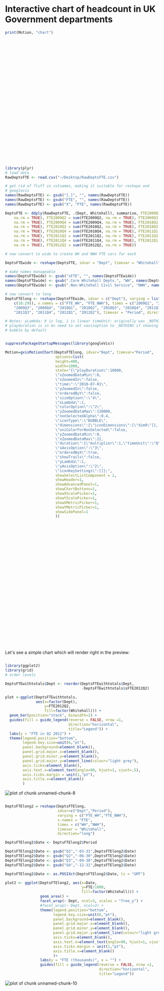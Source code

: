 Interactive chart of headcount in UK Government departments
========================================================








```r
print(Motion, "chart")
```

<!-- MotionChart generated in R 2.15.1 by googleVis 0.2.17 package -->
<!-- Sun Sep 23 21:01:56 2012 -->


<!-- jsHeader -->
<script type="text/javascript" src="http://www.google.com/jsapi">
</script>
<script type="text/javascript">
 
// jsData 
function gvisDataMotionChartID2b5e10b6f23 ()
{
  var data = new google.visualization.DataTable();
  var datajson =
[
 [
 "AGO",
"2009Q1",
         40,
       9580,
       9620 
],
[
 "BIS",
"2009Q1",
       4450,
       5540,
       9990 
],
[
 "CO",
"2009Q1",
       1270,
       1690,
       2960 
],
[
 "DCLG",
"2009Q1",
       2810,
       2390,
       5200 
],
[
 "DCMS",
"2009Q1",
        460,
        110,
        570 
],
[
 "DECC",
"2009Q1",
          0,
          0,
          0 
],
[
 "DEFRA",
"2009Q1",
       3000,
       7820,
      10820 
],
[
 "DH",
"2009Q1",
       2260,
       3170,
       5430 
],
[
 "DWP",
"2009Q1",
          0,
     109260,
     109260 
],
[
 "DfE",
"2009Q1",
       3190,
       2250,
       5440 
],
[
 "DfID",
"2009Q1",
       1600,
          0,
       1600 
],
[
 "DfT",
"2009Q1",
       2050,
      16570,
      18620 
],
[
 "FCO",
"2009Q1",
       5920,
       5500,
      11420 
],
[
 "GEO",
"2009Q1",
        100,
          0,
        100 
],
[
 "HMT",
"2009Q1",
       1240,
      89880,
      91120 
],
[
 "HO",
"2009Q1",
          0,
      24540,
      24540 
],
[
 "MoD",
"2009Q1",
          0,
      75630,
      75630 
],
[
 "MoJ",
"2009Q1",
       2990,
      81030,
      84020 
],
[
 "NIO",
"2009Q1",
        120,
          0,
        120 
],
[
 "Scot Gov",
"2009Q1",
          0,
      16390,
      16390 
],
[
 "Welsh Gov",
"2009Q1",
          0,
       5950,
       5950 
],
[
 "AGO",
"2009Q2",
         50,
       9530,
       9580 
],
[
 "BIS",
"2009Q2",
       4770,
       6620,
      11390 
],
[
 "CO",
"2009Q2",
       1300,
       1710,
       3010 
],
[
 "DCLG",
"2009Q2",
       2800,
       2370,
       5170 
],
[
 "DCMS",
"2009Q2",
        460,
        110,
        570 
],
[
 "DECC",
"2009Q2",
          0,
          0,
          0 
],
[
 "DEFRA",
"2009Q2",
       2860,
       7910,
      10770 
],
[
 "DH",
"2009Q2",
       2240,
       3100,
       5340 
],
[
 "DWP",
"2009Q2",
          0,
     114110,
     114110 
],
[
 "DfE",
"2009Q2",
       3220,
       2220,
       5440 
],
[
 "DfID",
"2009Q2",
       1630,
          0,
       1630 
],
[
 "DfT",
"2009Q2",
       2050,
      16620,
      18670 
],
[
 "FCO",
"2009Q2",
       5960,
       5620,
      11580 
],
[
 "GEO",
"2009Q2",
        100,
          0,
        100 
],
[
 "HMT",
"2009Q2",
       1310,
      88630,
      89940 
],
[
 "HO",
"2009Q2",
          0,
      24640,
      24640 
],
[
 "MoD",
"2009Q2",
          0,
      75470,
      75470 
],
[
 "MoJ",
"2009Q2",
       3020,
      79470,
      82490 
],
[
 "NIO",
"2009Q2",
        110,
          0,
        110 
],
[
 "Scot Gov",
"2009Q2",
          0,
      16660,
      16660 
],
[
 "Welsh Gov",
"2009Q2",
          0,
       5940,
       5940 
],
[
 "AGO",
"2009Q3",
         50,
       9470,
       9520 
],
[
 "BIS",
"2009Q3",
       3870,
       6690,
      10560 
],
[
 "CO",
"2009Q3",
       1270,
       1720,
       2990 
],
[
 "DCLG",
"2009Q3",
       2660,
       2340,
       5000 
],
[
 "DCMS",
"2009Q3",
        460,
        110,
        570 
],
[
 "DECC",
"2009Q3",
        970,
          0,
        970 
],
[
 "DEFRA",
"2009Q3",
       2540,
       7900,
      10440 
],
[
 "DH",
"2009Q3",
       2330,
       3070,
       5400 
],
[
 "DWP",
"2009Q3",
          0,
     121060,
     121060 
],
[
 "DfE",
"2009Q3",
       3240,
       2150,
       5390 
],
[
 "DfID",
"2009Q3",
       1630,
          0,
       1630 
],
[
 "DfT",
"2009Q3",
       2060,
      16730,
      18790 
],
[
 "FCO",
"2009Q3",
       6020,
       5670,
      11690 
],
[
 "GEO",
"2009Q3",
        100,
          0,
        100 
],
[
 "HMT",
"2009Q3",
       1370,
      87540,
      88910 
],
[
 "HO",
"2009Q3",
          0,
      24780,
      24780 
],
[
 "MoD",
"2009Q3",
          0,
      75670,
      75670 
],
[
 "MoJ",
"2009Q3",
       3130,
      78580,
      81710 
],
[
 "NIO",
"2009Q3",
        110,
          0,
        110 
],
[
 "Scot Gov",
"2009Q3",
          0,
      16780,
      16780 
],
[
 "Welsh Gov",
"2009Q3",
          0,
       6040,
       6040 
],
[
 "AGO",
"2009Q4",
         50,
       9600,
       9650 
],
[
 "BIS",
"2009Q4",
       3960,
       6730,
      10690 
],
[
 "CO",
"2009Q4",
       1270,
       1720,
       2990 
],
[
 "DCLG",
"2009Q4",
       2630,
       2220,
       4850 
],
[
 "DCMS",
"2009Q4",
        460,
        120,
        580 
],
[
 "DECC",
"2009Q4",
        990,
          0,
        990 
],
[
 "DEFRA",
"2009Q4",
       2570,
       7840,
      10410 
],
[
 "DH",
"2009Q4",
       2360,
       2930,
       5290 
],
[
 "DWP",
"2009Q4",
          0,
     122920,
     122920 
],
[
 "DfE",
"2009Q4",
       3180,
       2070,
       5250 
],
[
 "DfID",
"2009Q4",
       1570,
          0,
       1570 
],
[
 "DfT",
"2009Q4",
       2080,
      16730,
      18810 
],
[
 "FCO",
"2009Q4",
       6120,
       5710,
      11830 
],
[
 "GEO",
"2009Q4",
         90,
          0,
         90 
],
[
 "HMT",
"2009Q4",
       1350,
      85940,
      87290 
],
[
 "HO",
"2009Q4",
          0,
      24800,
      24800 
],
[
 "MoD",
"2009Q4",
          0,
      75700,
      75700 
],
[
 "MoJ",
"2009Q4",
       3110,
      78120,
      81230 
],
[
 "NIO",
"2009Q4",
        110,
          0,
        110 
],
[
 "Scot Gov",
"2009Q4",
          0,
      16700,
      16700 
],
[
 "Welsh Gov",
"2009Q4",
          0,
       6020,
       6020 
],
[
 "AGO",
"2010Q1",
         50,
       9450,
       9500 
],
[
 "BIS",
"2010Q1",
       3940,
       6780,
      10720 
],
[
 "CO",
"2010Q1",
       1230,
       1690,
       2920 
],
[
 "DCLG",
"2010Q1",
       2650,
       2140,
       4790 
],
[
 "DCMS",
"2010Q1",
        470,
        120,
        590 
],
[
 "DECC",
"2010Q1",
       1020,
          0,
       1020 
],
[
 "DEFRA",
"2010Q1",
       2640,
       7730,
      10370 
],
[
 "DH",
"2010Q1",
       2630,
       2770,
       5400 
],
[
 "DWP",
"2010Q1",
          0,
     120940,
     120940 
],
[
 "DfE",
"2010Q1",
       2650,
       2060,
       4710 
],
[
 "DfID",
"2010Q1",
       1570,
          0,
       1570 
],
[
 "DfT",
"2010Q1",
       2080,
      16550,
      18630 
],
[
 "FCO",
"2010Q1",
       5900,
       5650,
      11550 
],
[
 "GEO",
"2010Q1",
        120,
          0,
        120 
],
[
 "HMT",
"2010Q1",
       1330,
      84530,
      85860 
],
[
 "HO",
"2010Q1",
          0,
      24990,
      24990 
],
[
 "MoD",
"2010Q1",
          0,
      75230,
      75230 
],
[
 "MoJ",
"2010Q1",
       3130,
      77410,
      80540 
],
[
 "NIO",
"2010Q1",
        110,
          0,
        110 
],
[
 "Scot Gov",
"2010Q1",
          0,
      16780,
      16780 
],
[
 "Welsh Gov",
"2010Q1",
          0,
       5990,
       5990 
],
[
 "AGO",
"2010Q2",
         40,
       9230,
       9270 
],
[
 "BIS",
"2010Q2",
       3860,
       8550,
      12410 
],
[
 "CO",
"2010Q2",
       1600,
       2040,
       3640 
],
[
 "DCLG",
"2010Q2",
       2580,
       2120,
       4700 
],
[
 "DCMS",
"2010Q2",
        480,
        120,
        600 
],
[
 "DECC",
"2010Q2",
       1060,
          0,
       1060 
],
[
 "DEFRA",
"2010Q2",
       2640,
       7290,
       9930 
],
[
 "DH",
"2010Q2",
       2600,
       2720,
       5320 
],
[
 "DWP",
"2010Q2",
          0,
     118350,
     118350 
],
[
 "DfE",
"2010Q2",
       2890,
       2170,
       5060 
],
[
 "DfID",
"2010Q2",
       1580,
          0,
       1580 
],
[
 "DfT",
"2010Q2",
       2070,
      16540,
      18610 
],
[
 "FCO",
"2010Q2",
       5890,
       5660,
      11550 
],
[
 "GEO",
"2010Q2",
        120,
          0,
        120 
],
[
 "HMT",
"2010Q2",
       1350,
      76850,
      78200 
],
[
 "HO",
"2010Q2",
          0,
      29540,
      29540 
],
[
 "MoD",
"2010Q2",
          0,
      74610,
      74610 
],
[
 "MoJ",
"2010Q2",
       3350,
      76790,
      80140 
],
[
 "NIO",
"2010Q2",
        130,
          0,
        130 
],
[
 "Scot Gov",
"2010Q2",
          0,
      16870,
      16870 
],
[
 "Welsh Gov",
"2010Q2",
          0,
       5910,
       5910 
],
[
 "AGO",
"2010Q3",
         50,
       9100,
       9150 
],
[
 "BIS",
"2010Q3",
       3760,
       8460,
      12220 
],
[
 "CO",
"2010Q3",
       1500,
       1950,
       3450 
],
[
 "DCLG",
"2010Q3",
       2520,
       2090,
       4610 
],
[
 "DCMS",
"2010Q3",
        460,
        110,
        570 
],
[
 "DECC",
"2010Q3",
       1120,
          0,
       1120 
],
[
 "DEFRA",
"2010Q3",
       2590,
       7070,
       9660 
],
[
 "DH",
"2010Q3",
       2540,
       2570,
       5110 
],
[
 "DWP",
"2010Q3",
          0,
     115430,
     115430 
],
[
 "DfE",
"2010Q3",
       2800,
       1670,
       4470 
],
[
 "DfID",
"2010Q3",
       1600,
          0,
       1600 
],
[
 "DfT",
"2010Q3",
       2070,
      16330,
      18400 
],
[
 "FCO",
"2010Q3",
       5900,
       5660,
      11560 
],
[
 "GEO",
"2010Q3",
        110,
          0,
        110 
],
[
 "HMT",
"2010Q3",
       1360,
      75140,
      76500 
],
[
 "HO",
"2010Q3",
          0,
      29070,
      29070 
],
[
 "MoD",
"2010Q3",
          0,
      73590,
      73590 
],
[
 "MoJ",
"2010Q3",
       3300,
      75930,
      79230 
],
[
 "NIO",
"2010Q3",
        110,
          0,
        110 
],
[
 "Scot Gov",
"2010Q3",
          0,
      16820,
      16820 
],
[
 "Welsh Gov",
"2010Q3",
          0,
       5610,
       5610 
],
[
 "AGO",
"2010Q4",
         40,
       8980,
       9020 
],
[
 "BIS",
"2010Q4",
       3420,
       8200,
      11620 
],
[
 "CO",
"2010Q4",
       1460,
       1630,
       3090 
],
[
 "DCLG",
"2010Q4",
       2470,
       2050,
       4520 
],
[
 "DCMS",
"2010Q4",
        460,
        120,
        580 
],
[
 "DECC",
"2010Q4",
       1130,
          0,
       1130 
],
[
 "DEFRA",
"2010Q4",
       2570,
       6910,
       9480 
],
[
 "DH",
"2010Q4",
       2570,
       2520,
       5090 
],
[
 "DWP",
"2010Q4",
          0,
     112320,
     112320 
],
[
 "DfE",
"2010Q4",
       2740,
       1630,
       4370 
],
[
 "DfID",
"2010Q4",
       1580,
          0,
       1580 
],
[
 "DfT",
"2010Q4",
       2030,
      16120,
      18150 
],
[
 "FCO",
"2010Q4",
       5770,
       5630,
      11400 
],
[
 "GEO",
"2010Q4",
        110,
          0,
        110 
],
[
 "HMT",
"2010Q4",
       1300,
      74290,
      75590 
],
[
 "HO",
"2010Q4",
          0,
      27910,
      27910 
],
[
 "MoD",
"2010Q4",
          0,
      73130,
      73130 
],
[
 "MoJ",
"2010Q4",
       4470,
      74320,
      78790 
],
[
 "NIO",
"2010Q4",
        110,
          0,
        110 
],
[
 "Scot Gov",
"2010Q4",
          0,
      16690,
      16690 
],
[
 "Welsh Gov",
"2010Q4",
          0,
       5550,
       5550 
],
[
 "AGO",
"2011Q1",
         40,
       8900,
       8940 
],
[
 "BIS",
"2011Q1",
       3400,
       8120,
      11520 
],
[
 "CO",
"2011Q1",
       1520,
       1580,
       3100 
],
[
 "DCLG",
"2011Q1",
       2250,
       1950,
       4200 
],
[
 "DCMS",
"2011Q1",
        450,
        120,
        570 
],
[
 "DECC",
"2011Q1",
       1150,
          0,
       1150 
],
[
 "DEFRA",
"2011Q1",
       2530,
       6880,
       9410 
],
[
 "DH",
"2011Q1",
       2560,
       2460,
       5020 
],
[
 "DWP",
"2011Q1",
          0,
     109590,
     109590 
],
[
 "DfE",
"2011Q1",
       2660,
       1620,
       4280 
],
[
 "DfID",
"2011Q1",
       1570,
          0,
       1570 
],
[
 "DfT",
"2011Q1",
       1860,
      15810,
      17670 
],
[
 "FCO",
"2011Q1",
       5660,
       5370,
      11030 
],
[
 "GEO",
"2011Q1",
        110,
          0,
        110 
],
[
 "HMT",
"2011Q1",
       1240,
      80330,
      81570 
],
[
 "HO",
"2011Q1",
          0,
      27380,
      27380 
],
[
 "MoD",
"2011Q1",
          0,
      72080,
      72080 
],
[
 "MoJ",
"2011Q1",
       4510,
      73700,
      78210 
],
[
 "NIO",
"2011Q1",
        100,
          0,
        100 
],
[
 "Scot Gov",
"2011Q1",
          0,
      17890,
      17890 
],
[
 "Welsh Gov",
"2011Q1",
          0,
       5450,
       5450 
],
[
 "AGO",
"2011Q2",
         40,
       8670,
       8710 
],
[
 "BIS",
"2011Q2",
       3170,
       7630,
      10800 
],
[
 "CO",
"2011Q2",
       1630,
       1330,
       2960 
],
[
 "DCLG",
"2011Q2",
       2020,
       1910,
       3930 
],
[
 "DCMS",
"2011Q2",
        490,
        120,
        610 
],
[
 "DECC",
"2011Q2",
       1170,
          0,
       1170 
],
[
 "DEFRA",
"2011Q2",
       2340,
       6870,
       9210 
],
[
 "DH",
"2011Q2",
       2390,
       2460,
       4850 
],
[
 "DWP",
"2011Q2",
          0,
     105700,
     105700 
],
[
 "DfE",
"2011Q2",
       2490,
       1610,
       4100 
],
[
 "DfID",
"2011Q2",
       1560,
          0,
       1560 
],
[
 "DfT",
"2011Q2",
       1780,
      15600,
      17380 
],
[
 "FCO",
"2011Q2",
       5560,
       5350,
      10910 
],
[
 "GEO",
"2011Q2",
          0,
          0,
          0 
],
[
 "HMT",
"2011Q2",
       1170,
      74820,
      75990 
],
[
 "HO",
"2011Q2",
          0,
      26310,
      26310 
],
[
 "MoD",
"2011Q2",
          0,
      70680,
      70680 
],
[
 "MoJ",
"2011Q2",
       4300,
      71750,
      76050 
],
[
 "NIO",
"2011Q2",
         50,
          0,
         50 
],
[
 "Scot Gov",
"2011Q2",
          0,
      16300,
      16300 
],
[
 "Welsh Gov",
"2011Q2",
          0,
       5300,
       5300 
],
[
 "AGO",
"2011Q3",
         40,
       8460,
       8500 
],
[
 "BIS",
"2011Q3",
       2880,
      14880,
      17760 
],
[
 "CO",
"2011Q3",
       1630,
       1230,
       2860 
],
[
 "DCLG",
"2011Q3",
       2110,
        840,
       2950 
],
[
 "DCMS",
"2011Q3",
        460,
        110,
        570 
],
[
 "DECC",
"2011Q3",
       1190,
          0,
       1190 
],
[
 "DEFRA",
"2011Q3",
       2100,
       6560,
       8660 
],
[
 "DH",
"2011Q3",
       2370,
       2240,
       4610 
],
[
 "DWP",
"2011Q3",
          0,
     102380,
     102380 
],
[
 "DfE",
"2011Q3",
       2490,
       1590,
       4080 
],
[
 "DfID",
"2011Q3",
       1560,
          0,
       1560 
],
[
 "DfT",
"2011Q3",
       1710,
      15460,
      17170 
],
[
 "FCO",
"2011Q3",
       5450,
       5310,
      10760 
],
[
 "GEO",
"2011Q3",
          0,
          0,
          0 
],
[
 "HMT",
"2011Q3",
       1150,
      74060,
      75210 
],
[
 "HO",
"2011Q3",
          0,
      25580,
      25580 
],
[
 "MoD",
"2011Q3",
          0,
      68000,
      68000 
],
[
 "MoJ",
"2011Q3",
       4250,
      66470,
      70720 
],
[
 "NIO",
"2011Q3",
         50,
          0,
         50 
],
[
 "Scot Gov",
"2011Q3",
          0,
      16080,
      16080 
],
[
 "Welsh Gov",
"2011Q3",
          0,
       5110,
       5110 
],
[
 "AGO",
"2011Q4",
         40,
       8340,
       8380 
],
[
 "BIS",
"2011Q4",
       2910,
      14570,
      17480 
],
[
 "CO",
"2011Q4",
       1640,
       1200,
       2840 
],
[
 "DCLG",
"2011Q4",
       1860,
        840,
       2700 
],
[
 "DCMS",
"2011Q4",
        460,
        110,
        570 
],
[
 "DECC",
"2011Q4",
       1230,
          0,
       1230 
],
[
 "DEFRA",
"2011Q4",
       2080,
       6440,
       8520 
],
[
 "DH",
"2011Q4",
       2330,
       2210,
       4540 
],
[
 "DWP",
"2011Q4",
          0,
     101100,
     101100 
],
[
 "DfE",
"2011Q4",
       2580,
       1670,
       4250 
],
[
 "DfID",
"2011Q4",
       1620,
          0,
       1620 
],
[
 "DfT",
"2011Q4",
       1660,
      15370,
      17030 
],
[
 "FCO",
"2011Q4",
       5770,
       5290,
      11060 
],
[
 "GEO",
"2011Q4",
          0,
          0,
          0 
],
[
 "HMT",
"2011Q4",
       1130,
      73870,
      75000 
],
[
 "HO",
"2011Q4",
          0,
      24850,
      24850 
],
[
 "MoD",
"2011Q4",
          0,
      64590,
      64590 
],
[
 "MoJ",
"2011Q4",
       4160,
      64450,
      68610 
],
[
 "NIO",
"2011Q4",
         50,
          0,
         50 
],
[
 "Scot Gov",
"2011Q4",
          0,
      15800,
      15800 
],
[
 "Welsh Gov",
"2011Q4",
          0,
       5100,
       5100 
],
[
 "AGO",
"2012Q1",
         40,
       8340,
       8380 
],
[
 "BIS",
"2012Q1",
       2930,
      14220,
      17150 
],
[
 "CO",
"2012Q1",
       1710,
       1100,
       2810 
],
[
 "DCLG",
"2012Q1",
       1820,
        820,
       2640 
],
[
 "DCMS",
"2012Q1",
        450,
        120,
        570 
],
[
 "DECC",
"2012Q1",
       1290,
          0,
       1290 
],
[
 "DEFRA",
"2012Q1",
       2090,
       6400,
       8490 
],
[
 "DH",
"2012Q1",
       2290,
       2180,
       4470 
],
[
 "DWP",
"2012Q1",
          0,
      99800,
      99800 
],
[
 "DfE",
"2012Q1",
       2590,
       1670,
       4260 
],
[
 "DfID",
"2012Q1",
       1650,
          0,
       1650 
],
[
 "DfT",
"2012Q1",
       1630,
      15290,
      16920 
],
[
 "FCO",
"2012Q1",
       5780,
       5290,
      11070 
],
[
 "GEO",
"2012Q1",
          0,
          0,
          0 
],
[
 "HMT",
"2012Q1",
       1200,
      73340,
      74540 
],
[
 "HO",
"2012Q1",
          0,
      24640,
      24640 
],
[
 "MoD",
"2012Q1",
          0,
      61330,
      61330 
],
[
 "MoJ",
"2012Q1",
       4060,
      63290,
      67350 
],
[
 "NIO",
"2012Q1",
         60,
          0,
         60 
],
[
 "Scot Gov",
"2012Q1",
          0,
      15720,
      15720 
],
[
 "Welsh Gov",
"2012Q1",
          0,
       5170,
       5170 
],
[
 "AGO",
"2012Q2",
         40,
       8280,
       8320 
],
[
 "BIS",
"2012Q2",
          0,
      14220,
      14220 
],
[
 "CO",
"2012Q2",
       1800,
        720,
       2520 
],
[
 "DCLG",
"2012Q2",
       1700,
        840,
       2540 
],
[
 "DCMS",
"2012Q2",
        450,
        130,
        580 
],
[
 "DECC",
"2012Q2",
       1320,
          0,
       1320 
],
[
 "DEFRA",
"2012Q2",
       2060,
       6290,
       8350 
],
[
 "DH",
"2012Q2",
       2270,
       2180,
       4450 
],
[
 "DWP",
"2012Q2",
          0,
      98210,
      98210 
],
[
 "DfE",
"2012Q2",
       2630,
       1630,
       4260 
],
[
 "DfID",
"2012Q2",
       1690,
          0,
       1690 
],
[
 "DfT",
"2012Q2",
       1640,
      15200,
      16840 
],
[
 "FCO",
"2012Q2",
       6420,
       5260,
      11680 
],
[
 "GEO",
"2012Q2",
          0,
          0,
          0 
],
[
 "HMT",
"2012Q2",
       1160,
      72520,
      73680 
],
[
 "HO",
"2012Q2",
          0,
      24520,
      24520 
],
[
 "MoD",
"2012Q2",
          0,
      59640,
      59640 
],
[
 "MoJ",
"2012Q2",
       4260,
      61890,
      66150 
],
[
 "NIO",
"2012Q2",
         90,
          0,
         90 
],
[
 "Scot Gov",
"2012Q2",
          0,
      15770,
      15770 
],
[
 "Welsh Gov",
"2012Q2",
          0,
       5230,
       5230 
] 
];
data.addColumn('string','Dept');
data.addColumn('string','Period');
data.addColumn('number','FTE_WH');
data.addColumn('number','FTE_NWH');
data.addColumn('number','FTE_total');
data.addRows(datajson);
return(data);
}
 
// jsDrawChart
function drawChartMotionChartID2b5e10b6f23() {
  var data = gvisDataMotionChartID2b5e10b6f23();
  var options = {};
options["width"] =   1000;
options["height"] =    400;
options["state"] = "{\"playDuration\":10000,\n                       \"xZoomedDataMin\":0,\n                       \"xZoomedIn\":false,\n                       \"time\":\"2010-07-01\",\n                       \"yZoomedIn\":false,\n                       \"orderedByY\":false,\n                       \"sizeOption\":\"_UNISIZE\",\n                       \"xLambda\":1,\n                       \"colorOption\":\"4\",\n                       \"yZoomedDataMax\":130000,\n                       \"nonSelectedAlpha\":0.4,\n                       \"iconType\":\"VBAR\",\n                       \"dimensions\":{\"iconDimensions\":[\"dim0\"]},\n                       \"uniColorForNonSelected\":false,\n                       \"yZoomedDataMin\":0,\n                       \"xZoomedDataMax\":21,\n                       \"duration\":{\"multiplier\":1,\"timeUnit\":\"Q\"},\n                       \"xAxisOption\":\"_ALPHABETICAL\",\n                       \"orderedByX\":true,\n                       \"showTrails\":false,\n                       \"yLambda\":1,\n                       \"yAxisOption\":\"4\",\n                       \"iconKeySettings\":[]};";
options["showSelectListComponent"] =      1;
options["showHeader"] =      1;
options["showAdvancedPanel"] =      1;
options["showChartButtons"] =      1;
options["showXScalePicker"] =      1;
options["showYScalePicker"] =      1;
options["showXMetricPicker"] =      1;
options["showYMetricPicker"] =      1;
options["showSidePanel"] =      1;

     var chart = new google.visualization.MotionChart(
       document.getElementById('MotionChartID2b5e10b6f23')
     );
     chart.draw(data,options);
    

}
  
 
// jsDisplayChart 
function displayChartMotionChartID2b5e10b6f23()
{
  google.load("visualization", "1", { packages:["motionchart"] }); 
  google.setOnLoadCallback(drawChartMotionChartID2b5e10b6f23);
}
 
// jsChart 
displayChartMotionChartID2b5e10b6f23()
 
<!-- jsFooter -->  
//-->
</script>
 
<!-- divChart -->
  
<div id="MotionChartID2b5e10b6f23"
  style="width: 1000px; height: 400px;">
</div>



```r
library(plyr)
# load data
RawDeptsFTE <- read.csv("~/Desktop/RawDeptsFTE.csv")

# get rid of fluff in colnames, making it suitable for reshape and
# googlevis
names(RawDeptsFTE) <- gsub("[.]", "", names(RawDeptsFTE))
names(RawDeptsFTE) <- gsub("FTE", "", names(RawDeptsFTE))
names(RawDeptsFTE) <- gsub("X", "FTE", names(RawDeptsFTE))

DeptsFTE <- ddply(RawDeptsFTE, .(Dept, Whitehall), summarise, FTE2009Q1 = sum(FTE2009Q1, 
    na.rm = TRUE), FTE2009Q2 = sum(FTE2009Q2, na.rm = TRUE), FTE2009Q3 = sum(FTE2009Q3, 
    na.rm = TRUE), FTE2009Q4 = sum(FTE2009Q4, na.rm = TRUE), FTE2010Q1 = sum(FTE2010Q1, 
    na.rm = TRUE), FTE2010Q2 = sum(FTE2010Q2, na.rm = TRUE), FTE2010Q3 = sum(FTE2010Q3, 
    na.rm = TRUE), FTE2010Q4 = sum(FTE2010Q4, na.rm = TRUE), FTE2011Q1 = sum(FTE2011Q1, 
    na.rm = TRUE), FTE2011Q2 = sum(FTE2011Q2, na.rm = TRUE), FTE2011Q3 = sum(FTE2011Q3, 
    na.rm = TRUE), FTE2011Q4 = sum(FTE2011Q4, na.rm = TRUE), FTE2012Q1 = sum(FTE2012Q1, 
    na.rm = TRUE), FTE2012Q2 = sum(FTE2012Q2, na.rm = TRUE))

# now convert to wide to create WH and NWH FTE vars for each

DeptsFTEwide <- reshape(DeptsFTE, idvar = "Dept", timevar = "Whitehall", direction = "wide")

# make names manageable
names(DeptsFTEwide) <- gsub("sFTE", "", names(DeptsFTEwide))
names(DeptsFTEwide) <- gsub(".Core Whitehall Depts.", "WH", names(DeptsFTEwide))
names(DeptsFTEwide) <- gsub(".Non-Whitehall Civil Service", "NWH", names(DeptsFTEwide))

# now convert to long
DeptsFTElong <- reshape(DeptsFTEwide, idvar = c("Dept"), varying = list(c(2:15), 
    c(16:29)), v.names = c("FTE_WH", "FTE_NWH"), times = c("2009Q1", "2009Q2", 
    "2009Q3", "2009Q4", "2010Q1", "2010Q2", "2010Q3", "2010Q4", "2011Q1", "2011Q2", 
    "2011Q3", "2011Q4", "2012Q1", "2012Q2"), timevar = "Period", direction = "long")

# Notes: yLambda: 0 is log, 1 is linear timeUnit: originally was _NOTHING
# playduration is in ms need to set xaxisoption to _NOTHING if showing
# bubble by default

```



```r

suppressPackageStartupMessages(library(googleVis))

Motion=gvisMotionChart(DeptsFTElong, idvar="Dept", timevar="Period",
                       options=list(
                       height=400, 
                       width=1000, 
                       state="{\"playDuration\":10000,
                       \"xZoomedDataMin\":0,
                       \"xZoomedIn\":false,
                       \"time\":\"2010-07-01\",
                       \"yZoomedIn\":false,
                       \"orderedByY\":false,
                       \"sizeOption\":\"4\",
                       \"xLambda\":1,
                       \"colorOption\":\"2\",
                       \"yZoomedDataMax\":130000,
                       \"nonSelectedAlpha\":0.4,
                       \"iconType\":\"BUBBLE\",
                       \"dimensions\":{\"iconDimensions\":[\"dim0\"]},
                       \"uniColorForNonSelected\":false,
                       \"yZoomedDataMin\":0,
                       \"xZoomedDataMax\":21,
                       \"duration\":{\"multiplier\":1,\"timeUnit\":\"Q\"},
                       \"xAxisOption\":\"3\",
                       \"orderedByX\":true,
                       \"showTrails\":false,
                       \"yLambda\":1,
                       \"yAxisOption\":\"2\",
                       \"iconKeySettings\":[]};",
                       showSelectListComponent = 1,
                       showHeader=1,
                       showAdvancedPanel=1,
                       showChartButtons=1,
                       showXScalePicker=1,
                       showYScalePicker=1,
                       showXMetricPicker=1,
                       showYMetricPicker=1,
                       showSidePanel=1
                       ))
```



<!-- MotionChart generated in R 2.15.1 by googleVis 0.2.17 package -->
<!-- Sun Sep 23 21:01:57 2012 -->


<!-- jsHeader -->
<script type="text/javascript" src="http://www.google.com/jsapi">
</script>
<script type="text/javascript">
 
// jsData 
function gvisDataMotionChartID2b5e15ad635e ()
{
  var data = new google.visualization.DataTable();
  var datajson =
[
 [
 "AGO",
"2009Q1",
         40,
       9580,
       9620 
],
[
 "BIS",
"2009Q1",
       4450,
       5540,
       9990 
],
[
 "CO",
"2009Q1",
       1270,
       1690,
       2960 
],
[
 "DCLG",
"2009Q1",
       2810,
       2390,
       5200 
],
[
 "DCMS",
"2009Q1",
        460,
        110,
        570 
],
[
 "DECC",
"2009Q1",
          0,
          0,
          0 
],
[
 "DEFRA",
"2009Q1",
       3000,
       7820,
      10820 
],
[
 "DH",
"2009Q1",
       2260,
       3170,
       5430 
],
[
 "DWP",
"2009Q1",
          0,
     109260,
     109260 
],
[
 "DfE",
"2009Q1",
       3190,
       2250,
       5440 
],
[
 "DfID",
"2009Q1",
       1600,
          0,
       1600 
],
[
 "DfT",
"2009Q1",
       2050,
      16570,
      18620 
],
[
 "FCO",
"2009Q1",
       5920,
       5500,
      11420 
],
[
 "GEO",
"2009Q1",
        100,
          0,
        100 
],
[
 "HMT",
"2009Q1",
       1240,
      89880,
      91120 
],
[
 "HO",
"2009Q1",
          0,
      24540,
      24540 
],
[
 "MoD",
"2009Q1",
          0,
      75630,
      75630 
],
[
 "MoJ",
"2009Q1",
       2990,
      81030,
      84020 
],
[
 "NIO",
"2009Q1",
        120,
          0,
        120 
],
[
 "Scot Gov",
"2009Q1",
          0,
      16390,
      16390 
],
[
 "Welsh Gov",
"2009Q1",
          0,
       5950,
       5950 
],
[
 "AGO",
"2009Q2",
         50,
       9530,
       9580 
],
[
 "BIS",
"2009Q2",
       4770,
       6620,
      11390 
],
[
 "CO",
"2009Q2",
       1300,
       1710,
       3010 
],
[
 "DCLG",
"2009Q2",
       2800,
       2370,
       5170 
],
[
 "DCMS",
"2009Q2",
        460,
        110,
        570 
],
[
 "DECC",
"2009Q2",
          0,
          0,
          0 
],
[
 "DEFRA",
"2009Q2",
       2860,
       7910,
      10770 
],
[
 "DH",
"2009Q2",
       2240,
       3100,
       5340 
],
[
 "DWP",
"2009Q2",
          0,
     114110,
     114110 
],
[
 "DfE",
"2009Q2",
       3220,
       2220,
       5440 
],
[
 "DfID",
"2009Q2",
       1630,
          0,
       1630 
],
[
 "DfT",
"2009Q2",
       2050,
      16620,
      18670 
],
[
 "FCO",
"2009Q2",
       5960,
       5620,
      11580 
],
[
 "GEO",
"2009Q2",
        100,
          0,
        100 
],
[
 "HMT",
"2009Q2",
       1310,
      88630,
      89940 
],
[
 "HO",
"2009Q2",
          0,
      24640,
      24640 
],
[
 "MoD",
"2009Q2",
          0,
      75470,
      75470 
],
[
 "MoJ",
"2009Q2",
       3020,
      79470,
      82490 
],
[
 "NIO",
"2009Q2",
        110,
          0,
        110 
],
[
 "Scot Gov",
"2009Q2",
          0,
      16660,
      16660 
],
[
 "Welsh Gov",
"2009Q2",
          0,
       5940,
       5940 
],
[
 "AGO",
"2009Q3",
         50,
       9470,
       9520 
],
[
 "BIS",
"2009Q3",
       3870,
       6690,
      10560 
],
[
 "CO",
"2009Q3",
       1270,
       1720,
       2990 
],
[
 "DCLG",
"2009Q3",
       2660,
       2340,
       5000 
],
[
 "DCMS",
"2009Q3",
        460,
        110,
        570 
],
[
 "DECC",
"2009Q3",
        970,
          0,
        970 
],
[
 "DEFRA",
"2009Q3",
       2540,
       7900,
      10440 
],
[
 "DH",
"2009Q3",
       2330,
       3070,
       5400 
],
[
 "DWP",
"2009Q3",
          0,
     121060,
     121060 
],
[
 "DfE",
"2009Q3",
       3240,
       2150,
       5390 
],
[
 "DfID",
"2009Q3",
       1630,
          0,
       1630 
],
[
 "DfT",
"2009Q3",
       2060,
      16730,
      18790 
],
[
 "FCO",
"2009Q3",
       6020,
       5670,
      11690 
],
[
 "GEO",
"2009Q3",
        100,
          0,
        100 
],
[
 "HMT",
"2009Q3",
       1370,
      87540,
      88910 
],
[
 "HO",
"2009Q3",
          0,
      24780,
      24780 
],
[
 "MoD",
"2009Q3",
          0,
      75670,
      75670 
],
[
 "MoJ",
"2009Q3",
       3130,
      78580,
      81710 
],
[
 "NIO",
"2009Q3",
        110,
          0,
        110 
],
[
 "Scot Gov",
"2009Q3",
          0,
      16780,
      16780 
],
[
 "Welsh Gov",
"2009Q3",
          0,
       6040,
       6040 
],
[
 "AGO",
"2009Q4",
         50,
       9600,
       9650 
],
[
 "BIS",
"2009Q4",
       3960,
       6730,
      10690 
],
[
 "CO",
"2009Q4",
       1270,
       1720,
       2990 
],
[
 "DCLG",
"2009Q4",
       2630,
       2220,
       4850 
],
[
 "DCMS",
"2009Q4",
        460,
        120,
        580 
],
[
 "DECC",
"2009Q4",
        990,
          0,
        990 
],
[
 "DEFRA",
"2009Q4",
       2570,
       7840,
      10410 
],
[
 "DH",
"2009Q4",
       2360,
       2930,
       5290 
],
[
 "DWP",
"2009Q4",
          0,
     122920,
     122920 
],
[
 "DfE",
"2009Q4",
       3180,
       2070,
       5250 
],
[
 "DfID",
"2009Q4",
       1570,
          0,
       1570 
],
[
 "DfT",
"2009Q4",
       2080,
      16730,
      18810 
],
[
 "FCO",
"2009Q4",
       6120,
       5710,
      11830 
],
[
 "GEO",
"2009Q4",
         90,
          0,
         90 
],
[
 "HMT",
"2009Q4",
       1350,
      85940,
      87290 
],
[
 "HO",
"2009Q4",
          0,
      24800,
      24800 
],
[
 "MoD",
"2009Q4",
          0,
      75700,
      75700 
],
[
 "MoJ",
"2009Q4",
       3110,
      78120,
      81230 
],
[
 "NIO",
"2009Q4",
        110,
          0,
        110 
],
[
 "Scot Gov",
"2009Q4",
          0,
      16700,
      16700 
],
[
 "Welsh Gov",
"2009Q4",
          0,
       6020,
       6020 
],
[
 "AGO",
"2010Q1",
         50,
       9450,
       9500 
],
[
 "BIS",
"2010Q1",
       3940,
       6780,
      10720 
],
[
 "CO",
"2010Q1",
       1230,
       1690,
       2920 
],
[
 "DCLG",
"2010Q1",
       2650,
       2140,
       4790 
],
[
 "DCMS",
"2010Q1",
        470,
        120,
        590 
],
[
 "DECC",
"2010Q1",
       1020,
          0,
       1020 
],
[
 "DEFRA",
"2010Q1",
       2640,
       7730,
      10370 
],
[
 "DH",
"2010Q1",
       2630,
       2770,
       5400 
],
[
 "DWP",
"2010Q1",
          0,
     120940,
     120940 
],
[
 "DfE",
"2010Q1",
       2650,
       2060,
       4710 
],
[
 "DfID",
"2010Q1",
       1570,
          0,
       1570 
],
[
 "DfT",
"2010Q1",
       2080,
      16550,
      18630 
],
[
 "FCO",
"2010Q1",
       5900,
       5650,
      11550 
],
[
 "GEO",
"2010Q1",
        120,
          0,
        120 
],
[
 "HMT",
"2010Q1",
       1330,
      84530,
      85860 
],
[
 "HO",
"2010Q1",
          0,
      24990,
      24990 
],
[
 "MoD",
"2010Q1",
          0,
      75230,
      75230 
],
[
 "MoJ",
"2010Q1",
       3130,
      77410,
      80540 
],
[
 "NIO",
"2010Q1",
        110,
          0,
        110 
],
[
 "Scot Gov",
"2010Q1",
          0,
      16780,
      16780 
],
[
 "Welsh Gov",
"2010Q1",
          0,
       5990,
       5990 
],
[
 "AGO",
"2010Q2",
         40,
       9230,
       9270 
],
[
 "BIS",
"2010Q2",
       3860,
       8550,
      12410 
],
[
 "CO",
"2010Q2",
       1600,
       2040,
       3640 
],
[
 "DCLG",
"2010Q2",
       2580,
       2120,
       4700 
],
[
 "DCMS",
"2010Q2",
        480,
        120,
        600 
],
[
 "DECC",
"2010Q2",
       1060,
          0,
       1060 
],
[
 "DEFRA",
"2010Q2",
       2640,
       7290,
       9930 
],
[
 "DH",
"2010Q2",
       2600,
       2720,
       5320 
],
[
 "DWP",
"2010Q2",
          0,
     118350,
     118350 
],
[
 "DfE",
"2010Q2",
       2890,
       2170,
       5060 
],
[
 "DfID",
"2010Q2",
       1580,
          0,
       1580 
],
[
 "DfT",
"2010Q2",
       2070,
      16540,
      18610 
],
[
 "FCO",
"2010Q2",
       5890,
       5660,
      11550 
],
[
 "GEO",
"2010Q2",
        120,
          0,
        120 
],
[
 "HMT",
"2010Q2",
       1350,
      76850,
      78200 
],
[
 "HO",
"2010Q2",
          0,
      29540,
      29540 
],
[
 "MoD",
"2010Q2",
          0,
      74610,
      74610 
],
[
 "MoJ",
"2010Q2",
       3350,
      76790,
      80140 
],
[
 "NIO",
"2010Q2",
        130,
          0,
        130 
],
[
 "Scot Gov",
"2010Q2",
          0,
      16870,
      16870 
],
[
 "Welsh Gov",
"2010Q2",
          0,
       5910,
       5910 
],
[
 "AGO",
"2010Q3",
         50,
       9100,
       9150 
],
[
 "BIS",
"2010Q3",
       3760,
       8460,
      12220 
],
[
 "CO",
"2010Q3",
       1500,
       1950,
       3450 
],
[
 "DCLG",
"2010Q3",
       2520,
       2090,
       4610 
],
[
 "DCMS",
"2010Q3",
        460,
        110,
        570 
],
[
 "DECC",
"2010Q3",
       1120,
          0,
       1120 
],
[
 "DEFRA",
"2010Q3",
       2590,
       7070,
       9660 
],
[
 "DH",
"2010Q3",
       2540,
       2570,
       5110 
],
[
 "DWP",
"2010Q3",
          0,
     115430,
     115430 
],
[
 "DfE",
"2010Q3",
       2800,
       1670,
       4470 
],
[
 "DfID",
"2010Q3",
       1600,
          0,
       1600 
],
[
 "DfT",
"2010Q3",
       2070,
      16330,
      18400 
],
[
 "FCO",
"2010Q3",
       5900,
       5660,
      11560 
],
[
 "GEO",
"2010Q3",
        110,
          0,
        110 
],
[
 "HMT",
"2010Q3",
       1360,
      75140,
      76500 
],
[
 "HO",
"2010Q3",
          0,
      29070,
      29070 
],
[
 "MoD",
"2010Q3",
          0,
      73590,
      73590 
],
[
 "MoJ",
"2010Q3",
       3300,
      75930,
      79230 
],
[
 "NIO",
"2010Q3",
        110,
          0,
        110 
],
[
 "Scot Gov",
"2010Q3",
          0,
      16820,
      16820 
],
[
 "Welsh Gov",
"2010Q3",
          0,
       5610,
       5610 
],
[
 "AGO",
"2010Q4",
         40,
       8980,
       9020 
],
[
 "BIS",
"2010Q4",
       3420,
       8200,
      11620 
],
[
 "CO",
"2010Q4",
       1460,
       1630,
       3090 
],
[
 "DCLG",
"2010Q4",
       2470,
       2050,
       4520 
],
[
 "DCMS",
"2010Q4",
        460,
        120,
        580 
],
[
 "DECC",
"2010Q4",
       1130,
          0,
       1130 
],
[
 "DEFRA",
"2010Q4",
       2570,
       6910,
       9480 
],
[
 "DH",
"2010Q4",
       2570,
       2520,
       5090 
],
[
 "DWP",
"2010Q4",
          0,
     112320,
     112320 
],
[
 "DfE",
"2010Q4",
       2740,
       1630,
       4370 
],
[
 "DfID",
"2010Q4",
       1580,
          0,
       1580 
],
[
 "DfT",
"2010Q4",
       2030,
      16120,
      18150 
],
[
 "FCO",
"2010Q4",
       5770,
       5630,
      11400 
],
[
 "GEO",
"2010Q4",
        110,
          0,
        110 
],
[
 "HMT",
"2010Q4",
       1300,
      74290,
      75590 
],
[
 "HO",
"2010Q4",
          0,
      27910,
      27910 
],
[
 "MoD",
"2010Q4",
          0,
      73130,
      73130 
],
[
 "MoJ",
"2010Q4",
       4470,
      74320,
      78790 
],
[
 "NIO",
"2010Q4",
        110,
          0,
        110 
],
[
 "Scot Gov",
"2010Q4",
          0,
      16690,
      16690 
],
[
 "Welsh Gov",
"2010Q4",
          0,
       5550,
       5550 
],
[
 "AGO",
"2011Q1",
         40,
       8900,
       8940 
],
[
 "BIS",
"2011Q1",
       3400,
       8120,
      11520 
],
[
 "CO",
"2011Q1",
       1520,
       1580,
       3100 
],
[
 "DCLG",
"2011Q1",
       2250,
       1950,
       4200 
],
[
 "DCMS",
"2011Q1",
        450,
        120,
        570 
],
[
 "DECC",
"2011Q1",
       1150,
          0,
       1150 
],
[
 "DEFRA",
"2011Q1",
       2530,
       6880,
       9410 
],
[
 "DH",
"2011Q1",
       2560,
       2460,
       5020 
],
[
 "DWP",
"2011Q1",
          0,
     109590,
     109590 
],
[
 "DfE",
"2011Q1",
       2660,
       1620,
       4280 
],
[
 "DfID",
"2011Q1",
       1570,
          0,
       1570 
],
[
 "DfT",
"2011Q1",
       1860,
      15810,
      17670 
],
[
 "FCO",
"2011Q1",
       5660,
       5370,
      11030 
],
[
 "GEO",
"2011Q1",
        110,
          0,
        110 
],
[
 "HMT",
"2011Q1",
       1240,
      80330,
      81570 
],
[
 "HO",
"2011Q1",
          0,
      27380,
      27380 
],
[
 "MoD",
"2011Q1",
          0,
      72080,
      72080 
],
[
 "MoJ",
"2011Q1",
       4510,
      73700,
      78210 
],
[
 "NIO",
"2011Q1",
        100,
          0,
        100 
],
[
 "Scot Gov",
"2011Q1",
          0,
      17890,
      17890 
],
[
 "Welsh Gov",
"2011Q1",
          0,
       5450,
       5450 
],
[
 "AGO",
"2011Q2",
         40,
       8670,
       8710 
],
[
 "BIS",
"2011Q2",
       3170,
       7630,
      10800 
],
[
 "CO",
"2011Q2",
       1630,
       1330,
       2960 
],
[
 "DCLG",
"2011Q2",
       2020,
       1910,
       3930 
],
[
 "DCMS",
"2011Q2",
        490,
        120,
        610 
],
[
 "DECC",
"2011Q2",
       1170,
          0,
       1170 
],
[
 "DEFRA",
"2011Q2",
       2340,
       6870,
       9210 
],
[
 "DH",
"2011Q2",
       2390,
       2460,
       4850 
],
[
 "DWP",
"2011Q2",
          0,
     105700,
     105700 
],
[
 "DfE",
"2011Q2",
       2490,
       1610,
       4100 
],
[
 "DfID",
"2011Q2",
       1560,
          0,
       1560 
],
[
 "DfT",
"2011Q2",
       1780,
      15600,
      17380 
],
[
 "FCO",
"2011Q2",
       5560,
       5350,
      10910 
],
[
 "GEO",
"2011Q2",
          0,
          0,
          0 
],
[
 "HMT",
"2011Q2",
       1170,
      74820,
      75990 
],
[
 "HO",
"2011Q2",
          0,
      26310,
      26310 
],
[
 "MoD",
"2011Q2",
          0,
      70680,
      70680 
],
[
 "MoJ",
"2011Q2",
       4300,
      71750,
      76050 
],
[
 "NIO",
"2011Q2",
         50,
          0,
         50 
],
[
 "Scot Gov",
"2011Q2",
          0,
      16300,
      16300 
],
[
 "Welsh Gov",
"2011Q2",
          0,
       5300,
       5300 
],
[
 "AGO",
"2011Q3",
         40,
       8460,
       8500 
],
[
 "BIS",
"2011Q3",
       2880,
      14880,
      17760 
],
[
 "CO",
"2011Q3",
       1630,
       1230,
       2860 
],
[
 "DCLG",
"2011Q3",
       2110,
        840,
       2950 
],
[
 "DCMS",
"2011Q3",
        460,
        110,
        570 
],
[
 "DECC",
"2011Q3",
       1190,
          0,
       1190 
],
[
 "DEFRA",
"2011Q3",
       2100,
       6560,
       8660 
],
[
 "DH",
"2011Q3",
       2370,
       2240,
       4610 
],
[
 "DWP",
"2011Q3",
          0,
     102380,
     102380 
],
[
 "DfE",
"2011Q3",
       2490,
       1590,
       4080 
],
[
 "DfID",
"2011Q3",
       1560,
          0,
       1560 
],
[
 "DfT",
"2011Q3",
       1710,
      15460,
      17170 
],
[
 "FCO",
"2011Q3",
       5450,
       5310,
      10760 
],
[
 "GEO",
"2011Q3",
          0,
          0,
          0 
],
[
 "HMT",
"2011Q3",
       1150,
      74060,
      75210 
],
[
 "HO",
"2011Q3",
          0,
      25580,
      25580 
],
[
 "MoD",
"2011Q3",
          0,
      68000,
      68000 
],
[
 "MoJ",
"2011Q3",
       4250,
      66470,
      70720 
],
[
 "NIO",
"2011Q3",
         50,
          0,
         50 
],
[
 "Scot Gov",
"2011Q3",
          0,
      16080,
      16080 
],
[
 "Welsh Gov",
"2011Q3",
          0,
       5110,
       5110 
],
[
 "AGO",
"2011Q4",
         40,
       8340,
       8380 
],
[
 "BIS",
"2011Q4",
       2910,
      14570,
      17480 
],
[
 "CO",
"2011Q4",
       1640,
       1200,
       2840 
],
[
 "DCLG",
"2011Q4",
       1860,
        840,
       2700 
],
[
 "DCMS",
"2011Q4",
        460,
        110,
        570 
],
[
 "DECC",
"2011Q4",
       1230,
          0,
       1230 
],
[
 "DEFRA",
"2011Q4",
       2080,
       6440,
       8520 
],
[
 "DH",
"2011Q4",
       2330,
       2210,
       4540 
],
[
 "DWP",
"2011Q4",
          0,
     101100,
     101100 
],
[
 "DfE",
"2011Q4",
       2580,
       1670,
       4250 
],
[
 "DfID",
"2011Q4",
       1620,
          0,
       1620 
],
[
 "DfT",
"2011Q4",
       1660,
      15370,
      17030 
],
[
 "FCO",
"2011Q4",
       5770,
       5290,
      11060 
],
[
 "GEO",
"2011Q4",
          0,
          0,
          0 
],
[
 "HMT",
"2011Q4",
       1130,
      73870,
      75000 
],
[
 "HO",
"2011Q4",
          0,
      24850,
      24850 
],
[
 "MoD",
"2011Q4",
          0,
      64590,
      64590 
],
[
 "MoJ",
"2011Q4",
       4160,
      64450,
      68610 
],
[
 "NIO",
"2011Q4",
         50,
          0,
         50 
],
[
 "Scot Gov",
"2011Q4",
          0,
      15800,
      15800 
],
[
 "Welsh Gov",
"2011Q4",
          0,
       5100,
       5100 
],
[
 "AGO",
"2012Q1",
         40,
       8340,
       8380 
],
[
 "BIS",
"2012Q1",
       2930,
      14220,
      17150 
],
[
 "CO",
"2012Q1",
       1710,
       1100,
       2810 
],
[
 "DCLG",
"2012Q1",
       1820,
        820,
       2640 
],
[
 "DCMS",
"2012Q1",
        450,
        120,
        570 
],
[
 "DECC",
"2012Q1",
       1290,
          0,
       1290 
],
[
 "DEFRA",
"2012Q1",
       2090,
       6400,
       8490 
],
[
 "DH",
"2012Q1",
       2290,
       2180,
       4470 
],
[
 "DWP",
"2012Q1",
          0,
      99800,
      99800 
],
[
 "DfE",
"2012Q1",
       2590,
       1670,
       4260 
],
[
 "DfID",
"2012Q1",
       1650,
          0,
       1650 
],
[
 "DfT",
"2012Q1",
       1630,
      15290,
      16920 
],
[
 "FCO",
"2012Q1",
       5780,
       5290,
      11070 
],
[
 "GEO",
"2012Q1",
          0,
          0,
          0 
],
[
 "HMT",
"2012Q1",
       1200,
      73340,
      74540 
],
[
 "HO",
"2012Q1",
          0,
      24640,
      24640 
],
[
 "MoD",
"2012Q1",
          0,
      61330,
      61330 
],
[
 "MoJ",
"2012Q1",
       4060,
      63290,
      67350 
],
[
 "NIO",
"2012Q1",
         60,
          0,
         60 
],
[
 "Scot Gov",
"2012Q1",
          0,
      15720,
      15720 
],
[
 "Welsh Gov",
"2012Q1",
          0,
       5170,
       5170 
],
[
 "AGO",
"2012Q2",
         40,
       8280,
       8320 
],
[
 "BIS",
"2012Q2",
          0,
      14220,
      14220 
],
[
 "CO",
"2012Q2",
       1800,
        720,
       2520 
],
[
 "DCLG",
"2012Q2",
       1700,
        840,
       2540 
],
[
 "DCMS",
"2012Q2",
        450,
        130,
        580 
],
[
 "DECC",
"2012Q2",
       1320,
          0,
       1320 
],
[
 "DEFRA",
"2012Q2",
       2060,
       6290,
       8350 
],
[
 "DH",
"2012Q2",
       2270,
       2180,
       4450 
],
[
 "DWP",
"2012Q2",
          0,
      98210,
      98210 
],
[
 "DfE",
"2012Q2",
       2630,
       1630,
       4260 
],
[
 "DfID",
"2012Q2",
       1690,
          0,
       1690 
],
[
 "DfT",
"2012Q2",
       1640,
      15200,
      16840 
],
[
 "FCO",
"2012Q2",
       6420,
       5260,
      11680 
],
[
 "GEO",
"2012Q2",
          0,
          0,
          0 
],
[
 "HMT",
"2012Q2",
       1160,
      72520,
      73680 
],
[
 "HO",
"2012Q2",
          0,
      24520,
      24520 
],
[
 "MoD",
"2012Q2",
          0,
      59640,
      59640 
],
[
 "MoJ",
"2012Q2",
       4260,
      61890,
      66150 
],
[
 "NIO",
"2012Q2",
         90,
          0,
         90 
],
[
 "Scot Gov",
"2012Q2",
          0,
      15770,
      15770 
],
[
 "Welsh Gov",
"2012Q2",
          0,
       5230,
       5230 
] 
];
data.addColumn('string','Dept');
data.addColumn('string','Period');
data.addColumn('number','FTE_WH');
data.addColumn('number','FTE_NWH');
data.addColumn('number','FTE_total');
data.addRows(datajson);
return(data);
}
 
// jsDrawChart
function drawChartMotionChartID2b5e15ad635e() {
  var data = gvisDataMotionChartID2b5e15ad635e();
  var options = {};
options["width"] =   1000;
options["height"] =    400;
options["state"] = "{\"playDuration\":10000,\n                       \"xZoomedDataMin\":0,\n                       \"xZoomedIn\":false,\n                       \"time\":\"2010-07-01\",\n                       \"yZoomedIn\":false,\n                       \"orderedByY\":false,\n                       \"sizeOption\":\"4\",\n                       \"xLambda\":1,\n                       \"colorOption\":\"2\",\n                       \"yZoomedDataMax\":130000,\n                       \"nonSelectedAlpha\":0.4,\n                       \"iconType\":\"BUBBLE\",\n                       \"dimensions\":{\"iconDimensions\":[\"dim0\"]},\n                       \"uniColorForNonSelected\":false,\n                       \"yZoomedDataMin\":0,\n                       \"xZoomedDataMax\":21,\n                       \"duration\":{\"multiplier\":1,\"timeUnit\":\"Q\"},\n                       \"xAxisOption\":\"3\",\n                       \"orderedByX\":true,\n                       \"showTrails\":false,\n                       \"yLambda\":1,\n                       \"yAxisOption\":\"2\",\n                       \"iconKeySettings\":[]};";
options["showSelectListComponent"] =      1;
options["showHeader"] =      1;
options["showAdvancedPanel"] =      1;
options["showChartButtons"] =      1;
options["showXScalePicker"] =      1;
options["showYScalePicker"] =      1;
options["showXMetricPicker"] =      1;
options["showYMetricPicker"] =      1;
options["showSidePanel"] =      1;

     var chart = new google.visualization.MotionChart(
       document.getElementById('MotionChartID2b5e15ad635e')
     );
     chart.draw(data,options);
    

}
  
 
// jsDisplayChart 
function displayChartMotionChartID2b5e15ad635e()
{
  google.load("visualization", "1", { packages:["motionchart"] }); 
  google.setOnLoadCallback(drawChartMotionChartID2b5e15ad635e);
}
 
// jsChart 
displayChartMotionChartID2b5e15ad635e()
 
<!-- jsFooter -->  
//-->
</script>
 
<!-- divChart -->
  
<div id="MotionChartID2b5e15ad635e"
  style="width: 1000px; height: 400px;">
</div>


Let's see a simple chart which will render right in the preview:

```r

library(ggplot2)
library(grid)
# order levels

DeptsFTEwithtotals$Dept <- reorder(DeptsFTEwithtotals$Dept,
                                   -DeptsFTEwithtotals$sFTE2012Q2) 

plot <-ggplot(DeptsFTEwithtotals,
              aes(x=factor(Dept),
                  y=FTE2012Q2,
                  fill=factor(Whitehall))) + 
  geom_bar(position="stack", binwidth=1) +
  guides(fill = guide_legend(reverse = FALSE, nrow =1,
                             direction="horizontal",
                             title="Legend")) +
  labs(y = "FTE in Q2 2012") +
  theme(legend.position="bottom",
        legend.key.size=unit(6,"pt"),
        panel.background=element_blank(),
        panel.grid.major.x=element_blank(),
        panel.grid.minor.y=element_blank(),
        panel.grid.major.y=element_line(colour="light grey"),
        axis.ticks=element_blank(),
        axis.text.x=element_text(angle=90, hjust=1, vjust=.5),
        axis.ticks.margin = unit(1,"pt"),
        axis.title.x=element_blank()
        )
```



![plot of chunk unnamed-chunk-8](figure/unnamed-chunk-8.png) 




```r

DeptsFTElong2 = reshape(DeptsFTElong, 
                        idvar=c("Dept","Period"),
                        varying = c("FTE_WH","FTE_NWH"),
                        v.names = "FTE",
                        times = c("WH","NWH"),
                        timevar = "Whitehall",
                        direction="long")

DeptsFTElong2$Date <- DeptsFTElong2$Period

DeptsFTElong2$Date <- gsub("Q1","-03-31",DeptsFTElong2$Date)
DeptsFTElong2$Date <- gsub("Q2","-06-30",DeptsFTElong2$Date)
DeptsFTElong2$Date <- gsub("Q3","-09-30",DeptsFTElong2$Date)
DeptsFTElong2$Date <- gsub("Q4","-12-31",DeptsFTElong2$Date)

DeptsFTElong2$Date <- as.POSIXct(DeptsFTElong2$Date, tz = "GMT")

plot2 <- ggplot(DeptsFTElong2, aes(x=Date,
                                   y=FTE/1000,
                                   fill=factor(Whitehall))) + 
                geom_area() +
                facet_wrap(~ Dept, ncol=3, scales = "free_y") +
                #facet_wrap(~ Dept, ncol=3) +
                theme(legend.position="bottom",
                      legend.key.size=unit(6,"pt"),
                      panel.background=element_blank(),
                      panel.grid.major.x=element_blank(),
                      panel.grid.minor.y=element_blank(),
                      panel.grid.major.y=element_line(colour="light grey"),
                      axis.ticks=element_blank(),
                      axis.text.x=element_text(angle=90, hjust=1, vjust=.5),
                      axis.ticks.margin = unit(1,"pt"),
                      axis.title.x=element_blank()
                      )+
                labs(y = "FTE (thousands)", x = "") + 
                guides(fill = guide_legend(reverse = FALSE, nrow =1,
                                           direction="horizontal",
                                           title="Legend"))
```



![plot of chunk unnamed-chunk-10](figure/unnamed-chunk-10.png) 

